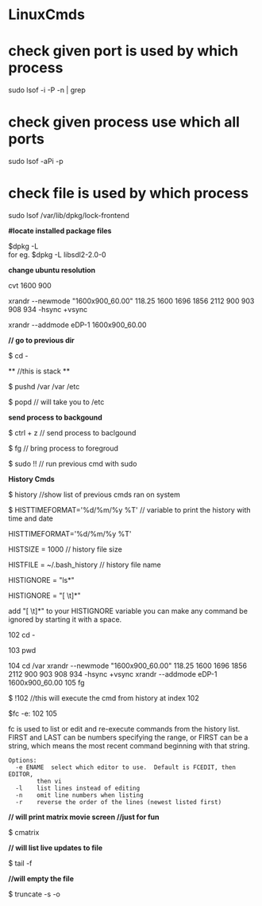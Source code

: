 # LinuxCmds

# check given port is used by which process 
sudo lsof -i -P -n | grep <port no>

# check given process use which all ports
sudo lsof -aPi -p <PID>

# check file is used by which process
sudo lsof /var/lib/dpkg/lock-frontend

**#locate installed package files**

$dpkg -L <package-name>  
for eg.
$dpkg -L libsdl2-2.0-0

**change ubuntu resolution**
  
cvt 1600 900
  
xrandr --newmode "1600x900_60.00"  118.25  1600 1696 1856 2112  900 903 908 934 -hsync +vsync

xrandr --addmode eDP-1 1600x900_60.00

**// go to previous dir**
  
$ cd - 

**  //this is stack **
  
$ pushd /var
/var /etc   

$ popd  // will take you to /etc

**send process to backgound**
  
$ ctrl + z // send process to baclgound
  
$ fg // bring process to foregroud


$ sudo !!  // run previous cmd with sudo


**History Cmds**

$ history  //show list of previous cmds ran on system

$ HISTTIMEFORMAT='%d/%m/%y %T'  // variable to print the history with time and date

HISTTIMEFORMAT='%d/%m/%y %T' 
  
HISTSIZE = 1000                       // history file size
  
HISTFILE = ~/.bash_history            // history file name
  
HISTIGNORE = "ls*"
  
HISTIGNORE = "[ \t]*"
  
add "[ \t]*" to your HISTIGNORE variable you can make any command be ignored by starting it with a space.


102  cd -
  
103  pwd
  
104  cd /var
  xrandr --newmode "1600x900_60.00" 118.25 1600 1696 1856 2112 900 903 908 934 -hsync +vsync xrandr --addmode eDP-1 1600x900_60.00
105  fg

$ !102  //this will execute the cmd from history at index 102

$fc -e: 102 105

fc is used to list or edit and re-execute commands from the history list.
    FIRST and LAST can be numbers specifying the range, or FIRST can be a
    string, which means the most recent command beginning with that
    string.
    
    Options:
      -e ENAME	select which editor to use.  Default is FCEDIT, then EDITOR,
    		then vi
      -l 	list lines instead of editing
      -n	omit line numbers when listing
      -r	reverse the order of the lines (newest listed first)


**// will print matrix movie screen //just for fun**
  
$ cmatrix 


**// will list live updates to file**
  
$ tail -f <filename>    

**//will empty the file**
  
$ truncate -s -o <filename>    


